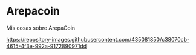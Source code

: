 # Arepacoin
Mis cosas sobre ArepaCoin

https://repository-images.githubusercontent.com/435081850/c38070cb-4615-4f3e-992a-9172890971dd
